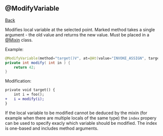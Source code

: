 ## @ModifyVariable
[Back](mixins.md)

Modifies local variable at the selected point. Marked method takes a single argument - the old value and returns the new value. Must be placed in a [@Mixin](mixin.md) class.

Example:
```java
@ModifyVariable(method="target()V", at=@At(value="INVOKE_ASSIGN", target="Lnet/example/Example;foo()I"))
private int modify( int in ) {
	return 42;
}
```

Modification:
```patch
private void target() {
	int i = foo();
+	i = modify(i);
}
```

If the local variable to be modified cannot be deduced by the mixin (for example when there are multiple locals of the same type) the `index` propery can be used to specify exacly which variable should be modified. The index is one-based and includes method arguments.
